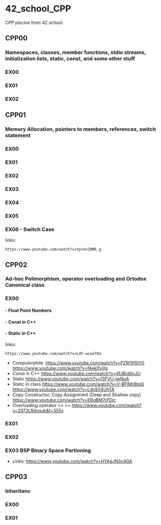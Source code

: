 # 42_school_CPP
CPP piscine from 42 school

## CPP00 
### Namespaces, classes, member functions, stdio streams, initialization lists, static, const, and some other stuff

### EX00 
### EX01
### EX02

## CPP01 
### Memory Allocation, pointers to members, references, switch statement

### EX00 
### EX01
### EX02
### EX03
### EX04
### EX05
### EX06 - Switch Case
links:
    
    https://www.youtube.com/watch?v=YpvVnZNMk_g


## CPP02
### Ad-hoc Polimorphism, operator overloading and Ortodox Canonical class

### EX00
####    - Float Point Numbers
####    - Const in C++
####    - Static in C++
links: 
    
    https://www.youtube.com/watch?v=LXF-wcoeT0o
- Computerphile:
    https://www.youtube.com/watch?v=PZRI1IfStY0
    https://www.youtube.com/watch?v=f4ekifyijIg
- Const in C++
    https://www.youtube.com/watch?v=4fJBrditnJU
- Static
    https://www.youtube.com/watch?v=f3FVU-iwNuA
- Static in class
    https://www.youtube.com/watch?v=V-BFlMrBtqQ
    https://www.youtube.com/watch?v=Ldv5i14UhTA
- Copy Constructor; Copy Assignment (Deep and Shallow copy)
    https://www.youtube.com/watch?v=EBgBM7rPDic
- Overloading operator << >>
    https://www.youtube.com/watch?v=2972LRdyquk&t=355s

### EX01

### EX02

### EX03 BSP Binary Space Partioning

- Links:
    https://www.youtube.com/watch?v=HYAgJN3x4GA

## CPP03
### Inheritanc

### EX00

### EX01